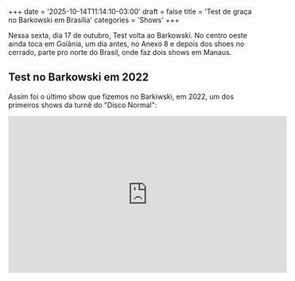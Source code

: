 +++
date = '2025-10-14T11:14:10-03:00'
draft = false
title = 'Test de graça no Barkowski em Brasília'
categories = 'Shows'
+++

Nessa sexta, dia 17 de outubro, Test volta ao Barkowski.
No centro oeste ainda toca em Goiânia, um dia antes, no Anexo 8 e depois dos shoes no cerrado, parte pro norte do Brasil, onde faz dois shows em Manaus.

<!--more-->

## Test no Barkowski em 2022

Assim foi o último show que fizemos no Barkiwski, em 2022, um dos primeiros shows da turnê do "Disco Normal":

<div class="youtube-video-container">
  <iframe
    width="560"
    height="315"
    src="https://www.youtube.com/embed/Ei4l5eVrsgI"
    frameborder="0"
    allow="accelerometer; autoplay; encrypted-media; gyroscope; picture-in-picture"
    allowfullscreen
  ></iframe>
